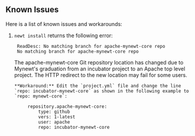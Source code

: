## Known Issues

Here is a list of known issues and workarounds:

1. `newt install` returns the following error:

        ReadDesc: No matching branch for apache-mynewt-core repo
        No matching branch for apache-mynewt-core repo 

    The apache-mynewt-core Git repository location has changed due to Mynewt's graduation from an incubator project to an Apache top level project.  The HTTP redirect to the new location may fail for some users.  

       **Workaround:** Edit the `project.yml` file and change the line `repo: incubator-mynewt-core` as shown in the following example to `repo: mynewt-core`:

            repository.apache-mynewt-core:
                type: github
                vers: 1-latest
       	        user: apache
                repo: incubator-mynewt-core

